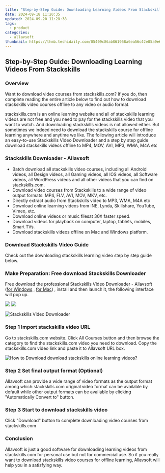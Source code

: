 ```yaml
---
title: "Step-by-Step Guide: Downloading Learning Videos From Stackskills"
date: 2024-09-18 11:20:35
updated: 2024-09-20 11:28:38
tags:
  - product
categories:
  - allavsoft
thumbnail: https://thmb.techidaily.com/05409c86ab861958a6ea56c42e05a9e6a04b032d3986e176fe5f645b88c2b1e9.jpg
---
```


## Step-by-Step Guide: Downloading Learning Videos From Stackskills

### Overview

Want to download video courses from stackskills.com? If you do, then complete reading the entire article below to find out how to download stackskills video courses offline to any video or audio format.

stackskills.com is an online learning website and all of stackskills learning videos are not free and you need to pay for the stackskills video that you want to watch. And downloading stackskills videos is not allowed either. But sometimes we indeed need to download the stackskills course for offline learning anywhere and anytime we like. The following article will introduce an easy-to-use Stackskills Video Downloader and a step by step guide download stackskills videos offline to MP4, MOV, AVI, MP3, WMA, M4A etc

### Stackskills Downloader - Allavsoft

* Batch download all stackskills video courses, including all Android videos, all Design videos, all Gaming videos, all IOS videos, all Software videos, all WordPress videos and all other videos that you can find on stackskills.com.
* Download video courses from Stackskills to a wide range of video output formats: MP4, FLV, AVI, MOV, MKV, etc.
* Directly extract audio from Stackskills video to MP3, WMA, M4A etc
* Download online learning videos from INE, Lynda, Skillshare, YouTube, Vimeo, etc.
* Download online videos or music filesat 30X faster speed.
* Download videos for playback on computer, laptop, tablets, mobiles, Smart TVs.
* Download stackskills videos offline on Mac and Windows platform.

### Download Stackskills Video Guide

Check out the downloading stackskills learning video step by step guide below.

### Make Preparation: Free download Stackskills Downloader

Free download the professional Stackskills Video Downloader - Allavsoft ([for Windows](https://tools.techidaily.com/allavsoft/products/) , [for Mac](https://tools.techidaily.com/allavsoft/products/)) , install and then launch it, the following interface will pop up.

[![](https://www.allavsoft.com/how-to/../images/how-to/free-download-win.jpg)](https://tools.techidaily.com/allavsoft/products/) [![](https://www.allavsoft.com/how-to/../images/how-to/free-download-mac.jpg)](https://tools.techidaily.com/allavsoft/products/)

![Stackskills Video Downloader](https://www.allavsoft.com/how-to/../images/allavsoft/screen-shot-600.jpg)

### Step 1 Import stackskills video URL

Go to stackskills.com website. Click All Courses button and then browse the category to find the stackskills.com video you need to download. Copy the stackskills.com video link and paste it to Allavsoft URL box.

![How to Download download stackskills online learning videos?](https://www.allavsoft.com/how-to/../images/how-to/download-rtmp-video/download-rtmp-video.jpg)

### Step 2 Set final output format (Optional)

Allavsoft can provide a wide range of video formats as the output format among which stackskills.com original video format can be available by default while other output formats can be available by clicking "Automatically Convert to" button.

### Step 3 Start to download stackskills video

Click "Download" button to complete downloading video courses from stackskills.com

### Conclusion

Allavsoft is just a good software for downloading learning videos from stackskills.com for personal use but not for commercial use. So if you really want to download stackskills video courses for offline learning, Allavsoft will help you in a satisfying way.

<ins class="adsbygoogle"
     style="display:block"
     data-ad-format="autorelaxed"
     data-ad-client="ca-pub-7571918770474297"
     data-ad-slot="1223367746"></ins>



<ins class="adsbygoogle"
     style="display:block"
     data-ad-client="ca-pub-7571918770474297"
     data-ad-slot="8358498916"
     data-ad-format="auto"
     data-full-width-responsive="true"></ins>
